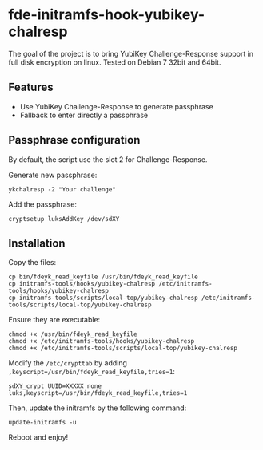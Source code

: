 fde-initramfs-hook-yubikey-chalresp
===================================
The goal of the project is to bring YubiKey Challenge-Response support in full disk encryption on linux.
Tested on Debian 7 32bit and 64bit.

Features
--------
* Use YubiKey Challenge-Response to generate passphrase
* Fallback to enter directly a passphrase

Passphrase configuration
------------------------
By default, the script use the slot 2 for Challenge-Response.

Generate new passphrase:

    ykchalresp -2 "Your challenge"

Add the passphrase:

    cryptsetup luksAddKey /dev/sdXY

Installation
------------
Copy the files:

    cp bin/fdeyk_read_keyfile /usr/bin/fdeyk_read_keyfile
    cp initramfs-tools/hooks/yubikey-chalresp /etc/initramfs-tools/hooks/yubikey-chalresp
    cp initramfs-tools/scripts/local-top/yubikey-chalresp /etc/initramfs-tools/scripts/local-top/yubikey-chalresp

Ensure they are executable:

    chmod +x /usr/bin/fdeyk_read_keyfile
    chmod +x /etc/initramfs-tools/hooks/yubikey-chalresp
    chmod +x /etc/initramfs-tools/scripts/local-top/yubikey-chalresp

Modify the `/etc/crypttab` by adding `,keyscript=/usr/bin/fdeyk_read_keyfile,tries=1`:

    sdXY_crypt UUID=XXXXX none luks,keyscript=/usr/bin/fdeyk_read_keyfile,tries=1

Then, update the initramfs by the following command:

    update-initramfs -u

Reboot and enjoy!
